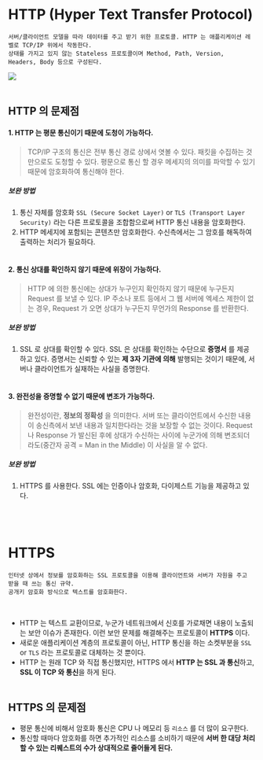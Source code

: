# HTTP (Hyper Text Transfer Protocol)
```
서버/클라이언트 모델을 따라 데이터를 주고 받기 위한 프로토콜. HTTP 는 애플리케이션 레벨로 TCP/IP 위에서 작동한다.
상태를 가지고 있지 않는 Stateless 프로토콜이며 Method, Path, Version, Headers, Body 등으로 구성된다.
```
![](https://images.velog.io/images/sangwoo24/post/5ac121e4-9ca2-4de0-886c-ec608105213f/%EC%8A%A4%ED%81%AC%EB%A6%B0%EC%83%B7%202021-05-08%20%EC%98%A4%ED%9B%84%2011.57.12.png)
<br><br>

## HTTP 의 문제점
#### 1. HTTP 는 평문 통신이기 때문에 도청이 가능하다.
> TCP/IP 구조의 통신은 전부 통신 경로 상에서 엿볼 수 있다. 패킷을 수집하는 것만으로도 도청할 수 있다. 평문으로 통신 할 경우 메세지의 의미를 파악할 수 있기 때문에 암호화하여 통신해야 한다.

##### 보완 방법
1. 통신 자체를 암호화 `SSL (Secure Socket Layer)` or `TLS (Transport Layer Security)` 라는 다른 프로토콜을 조합함으로써 HTTP 통신 내용을 암호화한다.
2. HTTP 메세지에 포함되는 콘텐츠만 암호화한다. 수신측에서는 그 암호를 해독하여 출력하는 처리가 필요하다.
<br><br>

#### 2. 통신 상대를 확인하지 않기 때문에 위장이 가능하다.
> HTTP 에 의한 통신에는 상대가 누구인지 확인하지 않기 때문에 누구든지 Request 를 보낼 수 있다. IP 주소나 포트 등에서 그 웹 서버에 엑세스 제한이 없는 경우, Request 가 오면 상대가 누구든지 무언가의 Response 를 반환한다.

##### 보완 방법
1. SSL 로 상대를 확인할 수 있다. SSL 은 상대를 확인하는 수단으로 **증명서** 를 제공하고 있다. 증명서는 신뢰할 수 있는 **제 3자 기관에 의해** 발행되는 것이기 때문에, 서버나 클라이언트가 실재하는 사실을 증명한다.
<br><br>

#### 3. 완전성을 증명할 수 없기 때문에 변조가 가능하다.
> 완전성이란, **정보의 정확성** 을 의미한다. 서버 또는 클라이언트에서 수신한 내용이 송신측에서 보낸 내용과 일치한다라는 것을 보장할 수 없는 것이다. Request 나 Response 가 발신된 후에 상대가 수신하는 사이에 누군가에 의해 변조되더라도(중간자 공격 = Man in the Middle) 이 사실을 알 수 없다.

##### 보완 방법
1. HTTPS 를 사용한다. SSL 에는 인증이나 암호화, 다이제스트 기능을 제공하고 있다.
<br><br><br><br>

# HTTPS
```
인터넷 상에서 정보를 암호화하는 SSL 프로토콜을 이용해 클라이언트와 서버가 자원을 주고 받을 때 쓰는 통신 규약.
공개키 암호화 방식으로 텍스트를 암호화한다.
```
<br>

- HTTP 는 텍스트 교환이므로, 누군가 네트워크에서 신호를 가로채면 내용이 노출되는 보안 이슈가 존재한다. 이런 보안 문제를 해결해주는 프로토콜이 **HTTPS** 이다.
- 새로운 애플리케이션 계층의 프로토콜이 아닌, HTTP 통신을 하는 소켓부분을 `SSL` or `TLS` 라는 프로토콜로 대체하는 것 뿐이다.
- HTTP 는 원래 TCP 와 직접 통신했지만, HTTPS 에서 **HTTP 는 SSL 과 통신**하고, **SSL 이 TCP 와 통신**을 하게 된다.
<br><br>


## HTTPS 의 문제점
- 평문 통신에 비해서 암호화 통신은 CPU 나 메모리 등 `리소스` 를 더 많이 요구한다.
- 통신할 때마다 암호화를 하면 추가적인 리소스를 소비하기 때문에 **서버 한 대당 처리할 수 있는 리퀘스트의 수가 상대적으로 줄어들게 된다.**
